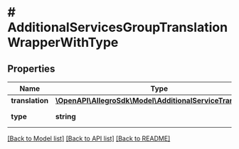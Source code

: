 # # AdditionalServicesGroupTranslationWrapperWithType

## Properties

Name | Type | Description | Notes
------------ | ------------- | ------------- | -------------
**translation** | [**\OpenAPI\AllegroSdk\Model\AdditionalServiceTranslation[]**](AdditionalServiceTranslation.md) |  | [optional]
**type** | **string** | Type of translation. | [optional]

[[Back to Model list]](../../README.md#models) [[Back to API list]](../../README.md#endpoints) [[Back to README]](../../README.md)
